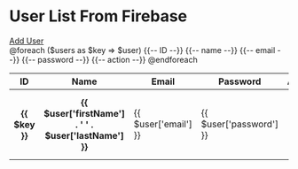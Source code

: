 <div class="flex justify-center flex-col m-4">
        <div class="rounded-lg flex justify-between mx-4 container-md bg-gray-100 p-6">
            <h1 class="text-black text-2xl">User List From Firebase</h1>
            <a href="{{ route('user-create') }}" class="hovre:bg-blue-800 rounded-xl btn bg-blue-600 px-6 py-3">Add User</a>
        </div>


<div class="flex justify-center shadow-md">
            <table class="pt-2 w-[60%] bg-white text-left text-sm text-gray-500 mt-10">
                <thead class="bg-gray-400">
                    <tr>
                        <th scope="col" class="px-6 py-4 font-medium text-gray-900">ID</th>
                        <th scope="col" class="px-6 py-4 font-medium text-gray-900">Name</th>
                        <th scope="col" class="px-6 py-4 font-medium text-gray-900">Email</th>
                        <th scope="col" class="px-6 py-4 font-medium text-gray-900">Password</th>
                        <th scope="col" class="px-6 py-4 font-medium text-gray-900">Actions</th>
                    </tr>
                </thead>
                <tbody class="divide-y divide-gray-100 border-t border-gray-100">
                    @foreach ($users as $key => $user)
                        <tr>
                            {{-- ID --}}
                            <th class="px-6 py-4">
                                <div class="text-sm">
                                    <div class="font-medium text-gray-700">{{ $key }}</div>
                                </div>
                            </th>
                            {{-- name --}}
                            <th class="px-6 py-4">
                                <div class="text-sm">
                                    <div class="font-medium text-gray-700">
                                        {{ $user['firstName'] . ' ' . $user['lastName'] }}
                                    </div>
                                </div>
                            </th>
                            {{-- email --}}
                            <td class="px-6 py-4">
                                <div class="text-gray-400">{{ $user['email'] }}</div>
                            </td>
                            {{-- password --}}
                            <td class="px-6 py-4">{{ $user['password'] }}</td>
                            {{-- action --}}
                            <td class="px-6 py-4">
                                <div class="flex justify-end gap-4">
                                    <a href="{{ route('user-delete', $key) }}" class="text-red-600">
                                        <svg xmlns="http://www.w3.org/2000/svg" fill="none" viewBox="0 0 24 24"
                                            stroke-width="1.5" stroke="currentColor" class="h-6 w-6" x-tooltip="tooltip">
                                            <path stroke-linecap="round" stroke-linejoin="round"
                                                d="M14.74 9l-.346 9m-4.788 0L9.26 9m9.968-3.21c.342.052.682.107 1.022.166m-1.022-.165L18.16 19.673a2.25 2.25 0 01-2.244 2.077H8.084a2.25 2.25 0 01-2.244-2.077L4.772 5.79m14.456 0a48.108 48.108 0 00-3.478-.397m-12 .562c.34-.059.68-.114 1.022-.165m0 0a48.11 48.11 0 013.478-.397m7.5 0v-.916c0-1.18-.91-2.164-2.09-2.201a51.964 51.964 0 00-3.32 0c-1.18.037-2.09 1.022-2.09 2.201v.916m7.5 0a48.667 48.667 0 00-7.5 0" />
                                        </svg>
                                    </a>
                                    <a href="{{ route('user-update', $key) }}" class="text-green-600">
                                        <svg xmlns="http://www.w3.org/2000/svg" fill="none" viewBox="0 0 24 24"
                                            stroke-width="1.5" stroke="currentColor" class="h-6 w-6" x-tooltip="tooltip">
                                            <path stroke-linecap="round" stroke-linejoin="round"
                                                d="M16.862 4.487l1.687-1.688a1.875 1.875 0 112.652 2.652L6.832 19.82a4.5 4.5 0 01-1.897 1.13l-2.685.8.8-2.685a4.5 4.5 0 011.13-1.897L16.863 4.487zm0 0L19.5 7.125" />
                                        </svg>
                                    </a>
                                </div>
                            </td>
                        </tr>
                    @endforeach
                </tbody>
            </table>
        </div>
    </div>
    
